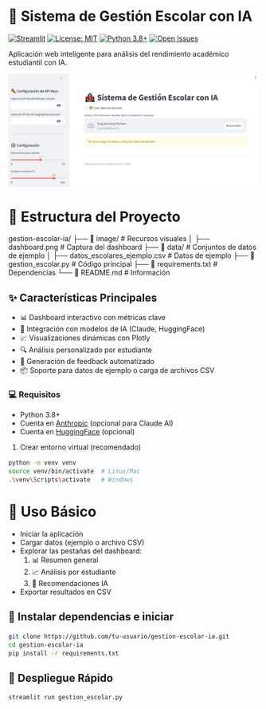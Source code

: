 # 🏫 Sistema de Gestión Escolar con IA

[![Streamlit](https://static.streamlit.io/badges/streamlit_badge_black_white.svg)](https://your-app-url.streamlit.app)
[![License: MIT](https://img.shields.io/badge/License-MIT-yellow.svg)](https://opensource.org/licenses/MIT)
[![Python 3.8+](https://img.shields.io/badge/Python-3.8%2B-blue)](https://www.python.org/downloads/)
[![Open Issues](https://img.shields.io/github/issues/tu-usuario/gestion-escolar-ia)](https://github.com/tu-usuario/gestion-escolar-ia/issues)

Aplicación web inteligente para análisis del rendimiento académico estudiantil con IA.

![Dashboard Preview](/image/dashboard.png)

# 📂 Estructura del Proyecto

gestion-escolar-ia/
├── 📂 image/              # Recursos visuales
│   ├── dashboard.png      # Captura del dashboard
├── 📂 data/               # Conjuntos de datos de ejemplo
│   ├── datos_escolares_ejemplo.csv    # Datos de ejemplo
├── 📜 gestion_escolar.py  # Código principal
├── 📜 requirements.txt    # Dependencias
└── 📜 README.md           # Información

## ✨ Características Principales

- 📊 Dashboard interactivo con métricas clave
- 🧠 Integración con modelos de IA (Claude, HuggingFace)
- 📈 Visualizaciones dinámicas con Plotly
- 🔍 Análisis personalizado por estudiante
- 🤖 Generación de feedback automatizado
- 📦 Soporte para datos de ejemplo o carga de archivos CSV

### 💻 Requisitos
- Python 3.8+
- Cuenta en [Anthropic](https://www.anthropic.com/) (opcional para Claude AI)
- Cuenta en [HuggingFace](https://huggingface.co/) (opcional)

1. Crear entorno virtual (recomendado)
```bash
python -m venv venv
source venv/bin/activate  # Linux/Mac
.\venv\Scripts\activate   # Windows
```

# 📄 Uso Básico
- Iniciar la aplicación
- Cargar datos (ejemplo o archivo CSV)
- Explorar las pestañas del dashboard:
  1. 📊 Resumen general
  2. 📈 Análisis por estudiante
  3. 🧠 Recomendaciones IA
- Exportar resultados en CSV

## 📌 Instalar dependencias e iniciar
```bash
git clone https://github.com/tu-usuario/gestion-escolar-ia.git
cd gestion-escolar-ia
pip install -r requirements.txt
```

## 🚀 Despliegue Rápido
```bash
streamlit run gestion_escolar.py
```